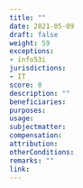 ```yaml
---
title: ""
date: 2021-05-09
draft: false
weight: 59
exceptions:
- info53i
jurisdictions:
- IT
score: 0
description: "" 
beneficiaries:
purposes: 
usage:
subjectmatter:
compensation:
attribution: 
otherConditions: 
remarks: ""
link: 
---
```

